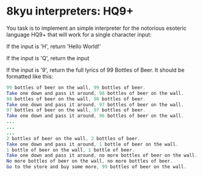 # 8kyu interpreters: HQ9+

You task is to implement an simple interpreter for the notorious esoteric language HQ9+ that will work for a single
character input:

If the input is 'H', return 'Hello World!'

If the input is 'Q', return the input

If the input is '9', return the full lyrics of 99 Bottles of Beer. It should be formatted like this:

```java
99 bottles of beer on the wall, 99 bottles of beer.
Take one down and pass it around, 98 bottles of beer on the wall.
98 bottles of beer on the wall, 98 bottles of beer.
Take one down and pass it around, 97 bottles of beer on the wall.
97 bottles of beer on the wall, 97 bottles of beer.
Take one down and pass it around, 96 bottles of beer on the wall.
...
...
...
2 bottles of beer on the wall, 2 bottles of beer.
Take one down and pass it around, 1 bottle of beer on the wall.
1 bottle of beer on the wall, 1 bottle of beer.
Take one down and pass it around, no more bottles of beer on the wall.
No more bottles of beer on the wall, no more bottles of beer.
Go to the store and buy some more, 99 bottles of beer on the wall.
```